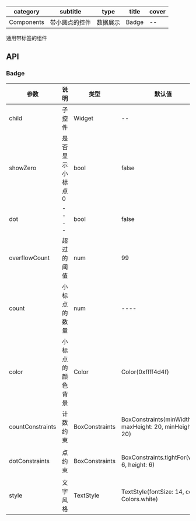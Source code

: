 | category| subtitle| type | title | cover |
| --- | --- | --- | --- | --- |
| Components | 带小圆点的控件 | 数据展示  |Badge | -- | 
通用带标签的组件

## API

###  Badge
|  参数   | 说明  |  类型   | 默认值  |  版本 |
|  ----  | ----  |  ----  | ----  |  ----  |
| child  | 子控件 | Widget  | -- | -- | 
|  showZero  | 是否显示小标点0  |  bool  | false  |  ----  |
|  dot  | ----  |  bool  | false |  ----  |
|  overflowCount  | 超过的阈值  |  num  | 99  |  ----  |
|  count  | 小标点的数量  |  num  | ----  |  ----  |
|  color  | 小标点的颜色背景  |  Color  | Color(0xffff4d4f) |  ----  |
|  countConstraints  | 计数约束  |  BoxConstraints  | BoxConstraints(minWidth: 20, maxHeight: 20, minHeight: 20)  |  ----  |
|  dotConstraints  | 点约束  |  BoxConstraints  | BoxConstraints.tightFor(width: 6, height: 6)  |  ----  |
|  style  | 文字风格  |  TextStyle  | TextStyle(fontSize: 14, color: Colors.white)  |  ----  |
